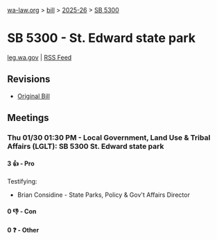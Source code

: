 [wa-law.org](/) > [bill](/bill/) > [2025-26](/bill/2025-26/) > [SB 5300](/bill/2025-26/sb/5300/)

# SB 5300 - St. Edward state park
[leg.wa.gov](https://app.leg.wa.gov/billsummary?BillNumber=5300&Year=2025&Initiative=false) | [RSS Feed](./rss.xml)

## Revisions
* [Original Bill](1/)

## Meetings
### Thu 01/30 01:30 PM - Local Government, Land Use & Tribal Affairs (LGLT): SB 5300 St. Edward state park
#### 3 👍 - Pro
Testifying:
* Brian Considine - State Parks, Policy & Gov't Affairs Director

#### 0 👎 - Con

#### 0 ❓ - Other
